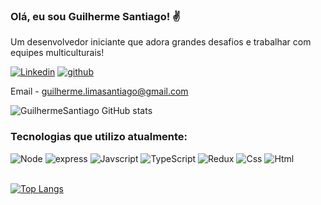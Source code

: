 ### Olá, eu sou Guilherme Santiago! ✌️

<p> Um desenvolvedor iniciante que adora grandes desafios e trabalhar com equipes multiculturais! <p>

[![Linkedin](https://img.shields.io/badge/LinkedIn-0077B5?style=for-the-badge&logo=linkedin&logoColor=white)](https://www.linkedin.com/in/guilherme-santiago-dev)
[![github](https://img.shields.io/badge/GitHub-100000?style=for-the-badge&logo=github&logoColor=white)](https://github.com/GuilhermeSantiago18/)

  Email - <a href="https://www.gmail.com/">guilherme.limasantiago@gmail.com<a>

![GuilhermeSantiago GitHub stats](https://github-readme-stats.vercel.app/api?username=guilhermesantiago18&show_icons=true&theme=tokyonight)

### Tecnologias que utilizo atualmente:

<div>
 
  <img alt="Node" src="https://img.shields.io/badge/Node.js-43853D?style=for-the-badge&logo=node.js&logoColor=white">
  <img alt="express" src="[https://img.shields.io/badge/Express.js-404D59?style=for-the-badge](https://img.shields.io/badge/MySQL-00000F?style=for-the-badge&logo=mysql&logoColor=white)>
  <img alt="React" src="https://img.shields.io/badge/React-20232A?style=for-the-badge&logo=react&logoColor=61DAFB">
  <img alt="Javscript" src="https://img.shields.io/badge/JavaScript-323330?style=for-the-badge&logo=javascript&logoColor=F7DF1E">
  <img alt="TypeScript" src="https://img.shields.io/badge/TypeScript-007ACC?style=for-the-badge&logo=typescript&logoColor=white">
  <img alt="Redux" src="https://img.shields.io/badge/Redux-593D88?style=for-the-badge&logo=redux&logoColor=white">
  <img alt="Css" src="https://img.shields.io/badge/CSS3-1572B6?style=for-the-badge&logo=css3&logoColor=white">
   <img alt="Html" src="https://img.shields.io/badge/HTML5-E34F26?style=for-the-badge&logo=html5&logoColor=white">
  
</div>

<br>

[![Top Langs](https://github-readme-stats.vercel.app/api/top-langs/?username=anuraghazra&layout=compact)](https://github.com/anuraghazra/github-readme-stats)


